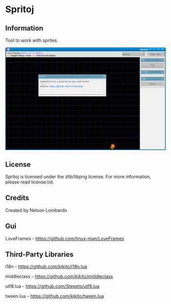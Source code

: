 # Spritoj

## Information

Tool to work with sprites.

![Publish](resources/info/publish.png)

## License

Spritoj is licensed under the zlib/libpng license. For more information, please read license.txt.

## Credits

Created by Nelson Lombardo

## Gui

LoveFrames - https://github.com/linux-man/LoveFrames

## Third-Party Libraries

i18n - https://github.com/kikito/i18n.lua

middleclass - https://github.com/kikito/middleclass

utf8.lua - https://github.com/Stepets/utf8.lua

tween.lua - https://github.com/kikito/tween.lua
